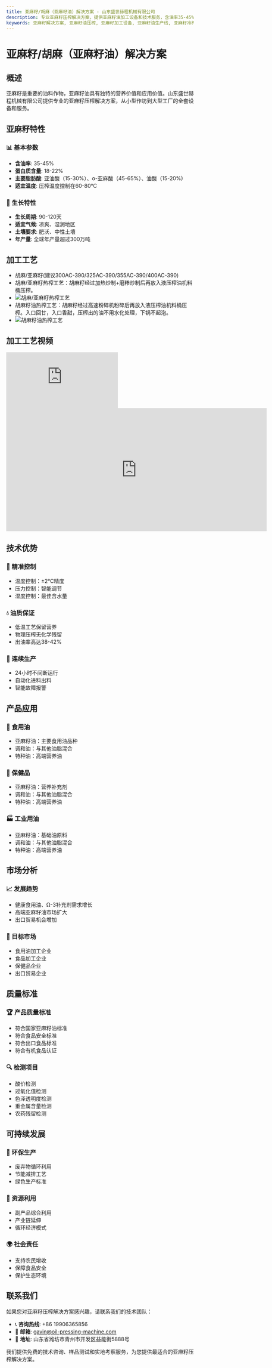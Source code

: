 ```yaml
---
title: 亚麻籽/胡麻（亚麻籽油）解决方案 - 山东盛世赫程机械有限公司
description: 专业亚麻籽压榨解决方案，提供亚麻籽油加工设备和技术服务，含油率35-45%，富含α-亚麻酸，采用冷榨工艺保留营养，满足健康食用油和Ω-3补充剂需求。
keywords: 亚麻籽解决方案, 亚麻籽油压榨, 亚麻籽加工设备, 亚麻籽油生产线, 亚麻籽冷榨工艺, 亚麻籽压榨机, 亚麻籽油提取, 亚麻籽油料加工, 亚麻籽油压榨设备, Ω-3补充剂, 胡麻油
---
```


# 亚麻籽/胡麻（亚麻籽油）解决方案

## 概述

亚麻籽是重要的油料作物，亚麻籽油具有独特的营养价值和应用价值。山东盛世赫程机械有限公司提供专业的亚麻籽压榨解决方案，从小型作坊到大型工厂的全套设备和服务。

## 亚麻籽特性

### 📊 基本参数
- **含油率**: 35-45%
- **蛋白质含量**: 18-22%
- **主要脂肪酸**: 亚油酸（15-30%）、α-亚麻酸（45-65%）、油酸（15-20%)
- **适宜温度**: 压榨温度控制在60-80℃

### 🌱 生长特性
- **生长周期**: 90-120天
- **适宜气候**: 凉爽、湿润地区
- **土壤要求**: 肥沃、中性土壤
- **年产量**: 全球年产量超过300万吨

## 加工工艺

+ 胡麻/亚麻籽(建议300AC-390/325AC-390/355AC-390/400AC-390)
 + 胡麻/亚麻籽热榨工艺：胡麻籽经过加热炒制+磨糁炒制后再放入液压榨油机料桶压榨。
 + ![胡麻/亚麻籽热榨工艺](/images/胡麻_亚麻籽热榨工艺概览_An%20Overview%20of%20the%20Hot%20Pressing%20Process%20of%20Flaxseed.png)
 + 胡麻籽油热榨工艺：胡麻籽经过高速粉碎机粉碎后再放入液压榨油机料桶压榨。入口回甘，入口香甜，压榨出的油不用水化处理，下锅不起泡。
 + ![胡麻籽油热榨工艺](/images/胡麻_亚麻籽冷榨工艺概览_An%20Overview%20of%20the%20Cold%20pressing%20Process%20of%20Flaxseed.png)
## 加工工艺视频

<div class="video-container">
  <iframe src="https://www.youtube.com/embed/g6zdZIm7aMs" frameborder="0" allow="accelerometer; autoplay; clipboard-write; encrypted-media; gyroscope; picture-in-picture" allowfullscreen></iframe>
</div>

<div class="video-container">
  <iframe width="700" height="330" src="https://www.youtube.com/embed/Ye3Ni2Lz9cM" frameborder="0" allow="accelerometer; autoplay; clipboard-write; encrypted-media; gyroscope; picture-in-picture" allowfullscreen></iframe>
</div>


## 技术优势

### 🎯 精准控制
- 温度控制：±2℃精度
- 压力控制：智能调节
- 湿度控制：最佳含水量

### 💧 油质保证
- 低温工艺保留营养
- 物理压榨无化学残留
- 出油率高达38-42%

### 🔄 连续生产
- 24小时不间断运行
- 自动化进料出料
- 智能故障报警

## 产品应用

### 🍳 食用油
- 亚麻籽油：主要食用油品种
- 调和油：与其他油脂混合
- 特种油：高端营养油

### 💊 保健品
- 亚麻籽油：营养补充剂
- 调和油：与其他油脂混合
- 特种油：高端营养油

### 🏭 工业用油
- 亚麻籽油：基础油原料
- 调和油：与其他油脂混合
- 特种油：高端营养油

## 市场分析

### 📈 发展趋势
- 健康食用油、Ω-3补充剂需求增长
- 高端亚麻籽油市场扩大
- 出口贸易机会增加

### 🎯 目标市场
- 食用油加工企业
- 食品加工企业
- 保健品企业
- 出口贸易企业


## 质量标准

### 🏆 产品质量标准
- 符合国家亚麻籽油标准
- 符合食品安全标准
- 符合出口食品标准
- 符合有机食品认证

### 🔍 检测项目
- 酸价检测
- 过氧化值检测
- 色泽透明度检测
- 重金属含量检测
- 农药残留检测

## 可持续发展

### 🌱 环保生产
- 废弃物循环利用
- 节能减排工艺
- 绿色生产标准

### 🔄 资源利用
- 副产品综合利用
- 产业链延伸
- 循环经济模式

### 🌍 社会责任
- 支持农民增收
- 保障食品安全
- 保护生态环境

## 联系我们

如果您对亚麻籽压榨解决方案感兴趣，请联系我们的技术团队：

- 📞 **咨询热线**: +86 19906365856
- 📧 **邮箱**: gavin@oil-pressing-machine.com
- 📍 **地址**: 山东省潍坊市青州市开发区益能街5888号

我们提供免费的技术咨询、样品测试和实地考察服务，为您提供最适合的亚麻籽压榨解决方案。